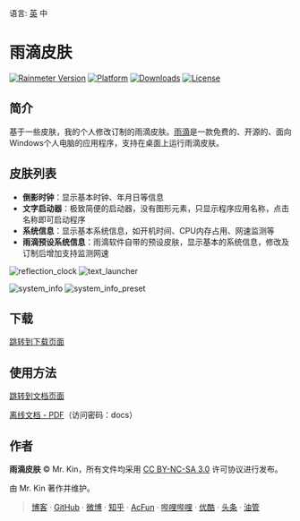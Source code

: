 语言: [英][Readme] 中

[Readme]: ./README.md

# 雨滴皮肤
[![Rainmeter Version][]](https://www.rainmeter.net/) [![Platform][]]() [![Downloads][]](https://github.com/Mister-Kin/RainmeterSkins/releases/latest) [![License][]](https://creativecommons.org/licenses/by-nc-sa/3.0/cn/)

[Rainmeter Version]: https://img.shields.io/badge/rainmeter-v4.5.17+-blue
[Platform]: https://img.shields.io/badge/platform-Windows%2010%20(1709%20or%20later)-blue
[Downloads]: https://img.shields.io/github/downloads/Mister-Kin/RainmeterSkins/total?color=blue
[License]: https://img.shields.io/badge/license-CC%20BY--NC--SA%203.0-blue

## 简介
基于一些皮肤，我的个人修改订制的雨滴皮肤。[雨滴][]是一款免费的、开源的、面向Windows个人电脑的应用程序，支持在桌面上运行雨滴皮肤。

[雨滴]: https://www.rainmeter.net/

## 皮肤列表
- **倒影时钟**：显示基本时钟、年月日等信息
- **文字启动器**：极致简便的启动器，没有图形元素，只显示程序应用名称，点击名称即可启动程序
- **系统信息**：显示基本系统信息，如开机时间、CPU内存占用、网速监测等
- **雨滴预设系统信息**：雨滴软件自带的预设皮肤，显示基本的系统信息，修改及订制后增加支持监测网速

![reflection_clock](images/reflection_clock.png) ![text_launcher](images/text_launcher.png)

![system_info](images/system_info.png) ![system_info_preset](images/system_info_preset.png)

## 下载
[跳转到下载页面][]

[跳转到下载页面]: https://github.com/Mister-Kin/RainmeterSkins/releases/latest

## 使用方法
[跳转到文档页面][]

[离线文档 - PDF][]（访问密码：docs）

[跳转到文档页面]: https://mister-kin.github.io/works/software-works/rainmeter-skins/
[离线文档 - PDF]: https://wwr.lanzoui.com/b02c7lamf

## 作者
**雨滴皮肤** © Mr. Kin，所有文件均采用 [CC BY-NC-SA 3.0][] 许可协议进行发布。

由 Mr. Kin 著作并维护。

> [博客][] · [GitHub][] · [微博][] · [知乎][] · [AcFun][] · [哔哩哔哩][] · [优酷][] · [头条][] · [油管][]

[CC BY-NC-SA 3.0]: https://creativecommons.org/licenses/by-nc-sa/3.0/cn/
[博客]: https://mister-kin.github.io
[GitHub]: https://github.com/mister-kin
[微博]: https://weibo.com/6270111192
[知乎]: https://www.zhihu.com/people/drwu-94
[哔哩哔哩]: http://space.bilibili.com/17025250?
[优酷]: http://i.youku.com/i/UNjA3MTk5Mjgw?spm=a2hzp.8253869.0.0
[头条]: https://www.toutiao.com/c/user/835254071079053/#mid=1663279303982091
[油管]: https://www.youtube.com/@Mister-Kin
[AcFun]: https://www.acfun.cn/u/73269306
